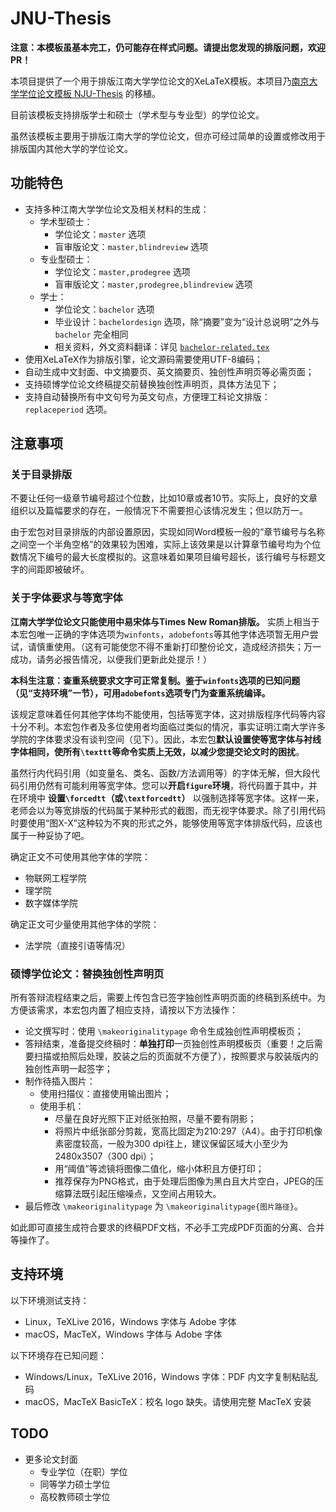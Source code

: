 # JNU-Thesis

**注意：本模板虽基本完工，仍可能存在样式问题。请提出您发现的排版问题，欢迎 PR！**

本项目提供了一个用于排版江南大学学位论文的XeLaTeX模板。本项目乃[南京大学学位论文模板 NJU-Thesis][njuthesis] 的移植。

[njuthesis]: https://github.com/Haixing-Hu/nju-thesis

目前该模板支持排版学士和硕士（学术型与专业型）的学位论文。

虽然该模板主要用于排版江南大学的学位论文，但亦可经过简单的设置或修改用于排版国内其他大学的学位论文。

## 功能特色

* 支持多种江南大学学位论文及相关材料的生成：
	- 学术型硕士：
		- 学位论文：`master` 选项
		- 盲审版论文：`master,blindreview` 选项
	- 专业型硕士：
		- 学位论文：`master,prodegree` 选项
		- 盲审版论文：`master,prodegree,blindreview` 选项
	- 学士：
		- 学位论文：`bachelor` 选项
		- 毕业设计：`bachelordesign` 选项，除“摘要”变为“设计总说明”之外与 `bachelor` 完全相同
		- 相关资料，外文资料翻译：详见 [`bachelor-related.tex`](./bachelor-related.tex)
* 使用XeLaTeX作为排版引擎，论文源码需要使用UTF-8编码；
* 自动生成中文封面、中文摘要页、英文摘要页、独创性声明页等必需页面；
* 支持硕博学位论文终稿提交前替换独创性声明页，具体方法见下；
* 支持自动替换所有中文句号为英文句点，方便理工科论文排版：`replaceperiod` 选项。

## 注意事项

### 关于目录排版

不要让任何一级章节编号超过个位数，比如10章或者10节。实际上，良好的文章组织以及篇幅要求的存在，一般情况下不需要担心该情况发生；但以防万一。

由于宏包对目录排版的内部设置原因，实现如同Word模板一般的“章节编号与名称之间空一个半角空格”的效果较为困难，实际上该效果是以计算章节编号均为个位数情况下编号的最大长度模拟的。这意味着如果项目编号超长，该行编号与标题文字的间距即被破坏。


### 关于字体要求与等宽字体

**江南大学学位论文只能使用中易宋体与Times New Roman排版。** 实质上相当于本宏包唯一正确的字体选项为`winfonts`，`adobefonts`等其他字体选项暂无用户尝试，请慎重使用。（这有可能使您不得不重新打印整份论文，造成经济损失；万一成功，请务必报告情况，以便我们更新此处提示！）

**本科生注意：查重系统要求文字可正常复制。鉴于`winfonts`选项的已知问题（见“支持环境”一节），可用`adobefonts`选项专门为查重系统编译。**

该规定意味着任何其他字体均不能使用，包括等宽字体，这对排版程序代码等内容十分不利。本宏包作者及多位使用者均面临过类似的情况，事实证明江南大学许多学院的字体要求没有谈判空间（见下）。因此，本宏包**默认设置使等宽字体与衬线字体相同，使所有`\texttt`等命令实质上无效，以减少您提交论文时的困扰**。

虽然行内代码引用（如变量名、类名、函数/方法调用等）的字体无解，但大段代码引用仍然有可能利用等宽字体。您可以**开启`figure`环境**，将代码置于其中，并在环境中 **设置`\forcedtt`（或`\textforcedtt`）** 以强制选择等宽字体。这样一来，老师会以为等宽排版的代码属于某种形式的截图，而无视字体要求。除了引用代码时要使用“图X-X”这种较为不爽的形式之外，能够使用等宽字体排版代码，应该也属于一种妥协了吧。


确定正文不可使用其他字体的学院：

* 物联网工程学院
* 理学院
* 数字媒体学院


确定正文可少量使用其他字体的学院：

* 法学院（直接引语等情况）


### 硕博学位论文：替换独创性声明页

所有答辩流程结束之后，需要上传包含已签字独创性声明页面的终稿到系统中。为方便该需求，本宏包内置了相应支持，请按以下方法操作：

* 论文撰写时：使用 `\makeoriginalitypage` 命令生成独创性声明模板页；
* 答辩结束，准备提交终稿时：**单独打印**一页独创性声明模板页（重要！之后需要扫描或拍照后处理，胶装之后的页面就不方便了），按照要求与胶装版内的独创性声明一起签字；
* 制作待插入图片：
	- 使用扫描仪：直接使用输出图片；
	- 使用手机：
		- 尽量在良好光照下正对纸张拍照，尽量不要有阴影；
		- 将照片中纸张部分剪裁，宽高比固定为210:297（A4）。由于打印机像素密度较高，一般为300 dpi往上，建议保留区域大小至少为2480x3507（300 dpi）；
		- 用“阈值”等滤镜将图像二值化，缩小体积且方便打印；
		- 推荐保存为PNG格式，由于处理后图像为黑白且大片空白，JPEG的压缩算法既引起压缩噪点，又空间占用较大。
* 最后修改 `\makeoriginalitypage` 为 `\makeoriginalitypage{图片路径}`。

如此即可直接生成符合要求的终稿PDF文档，不必手工完成PDF页面的分离、合并等操作了。


## 支持环境

以下环境测试支持：

* Linux，TeXLive 2016，Windows 字体与 Adobe 字体
* macOS，MacTeX，Windows 字体与 Adobe 字体

以下环境存在已知问题：

* Windows/Linux，TeXLive 2016，Windows 字体：PDF 内文字复制粘贴乱码
* macOS，MacTeX BasicTeX：校名 logo 缺失。请使用完整 MacTeX 安装


## TODO

* 更多论文封面
	- 专业学位（在职）学位
	- 同等学力硕士学位
	- 高校教师硕士学位
